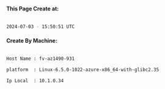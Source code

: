 
   
#### This Page Create at:

```bash

2024-07-03 - 15:50:51 UTC

```

#### Create By Machine:

```bash

Host Name : fv-az1490-931

platform  : Linux-6.5.0-1022-azure-x86_64-with-glibc2.35

Ip Local  : 10.1.0.34

```

